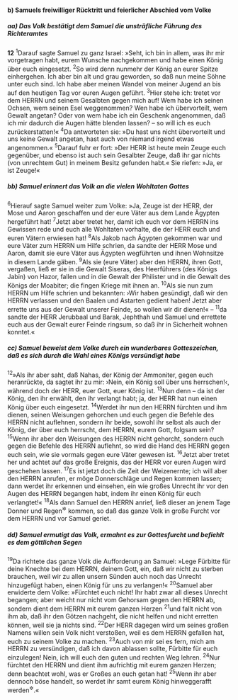 #### b) Samuels freiwilliger Rücktritt und feierlicher Abschied vom Volke

##### aa) Das Volk bestätigt dem Samuel die unsträfliche Führung des Richteramtes

__12__
<sup>1</sup>Darauf sagte Samuel zu ganz Israel: »Seht, ich bin in allem, was ihr mir vorgetragen habt, eurem Wunsche nachgekommen und habe einen König über euch eingesetzt.
<sup>2</sup>So wird denn nunmehr der König an eurer Spitze einhergehen. Ich aber bin alt und grau geworden, so daß nun meine Söhne unter euch sind. Ich habe aber meinen Wandel von meiner Jugend an bis auf den heutigen Tag vor euren Augen geführt.
<sup>3</sup>Hier stehe ich: tretet vor dem HERRN und seinem Gesalbten gegen mich auf! Wem habe ich seinen Ochsen, wem seinen Esel weggenommen? Wen habe ich übervorteilt, wem Gewalt angetan? Oder von wem habe ich ein Geschenk angenommen, daß ich mir dadurch die Augen hätte blenden lassen? – so will ich es euch zurückerstatten!«
<sup>4</sup>Da antworteten sie: »Du hast uns nicht übervorteilt und uns keine Gewalt angetan, hast auch von niemand irgend etwas angenommen.«
<sup>5</sup>Darauf fuhr er fort: »Der HERR ist heute mein Zeuge euch gegenüber, und ebenso ist auch sein Gesalbter Zeuge, daß ihr gar nichts (von unrechtem Gut) in meinem Besitz gefunden habt.« Sie riefen: »Ja, er ist Zeuge!«

##### bb) Samuel erinnert das Volk an die vielen Wohltaten Gottes

<sup>6</sup>Hierauf sagte Samuel weiter zum Volke: »Ja, Zeuge ist der HERR, der Mose und Aaron geschaffen und der eure Väter aus dem Lande Ägypten hergeführt hat!
<sup>7</sup>Jetzt aber tretet her, damit ich euch vor dem HERRN ins Gewissen rede und euch alle Wohltaten vorhalte, die der HERR euch und euren Vätern erwiesen hat!
<sup>8</sup>Als Jakob nach Ägypten gekommen war und eure Väter zum HERRN um Hilfe schrien, da sandte der HERR Mose und Aaron, damit sie eure Väter aus Ägypten wegführten und ihnen Wohnsitze in diesem Lande gäben.
<sup>9</sup>Als sie (eure Väter) aber den HERRN, ihren Gott, vergaßen, ließ er sie in die Gewalt Siseras, des Heerführers (des Königs Jabin) von Hazor, fallen und in die Gewalt der Philister und in die Gewalt des Königs der Moabiter; die fingen Kriege mit ihnen an.
<sup>10</sup>Als sie nun zum HERRN um Hilfe schrien und bekannten: ›Wir haben gesündigt, daß wir den HERRN verlassen und den Baalen und Astarten gedient haben! Jetzt aber errette uns aus der Gewalt unserer Feinde, so wollen wir dir dienen!« –
<sup>11</sup>da sandte der HERR Jerubbaal und Barak, Jephthah und Samuel und errettete euch aus der Gewalt eurer Feinde ringsum, so daß ihr in Sicherheit wohnen konntet.«

##### cc) Samuel beweist dem Volke durch ein wunderbares Gotteszeichen, daß es sich durch die Wahl eines Königs versündigt habe

<sup>12</sup>»Als ihr aber saht, daß Nahas, der König der Ammoniter, gegen euch heranrückte, da sagtet ihr zu mir: ›Nein, ein König soll über uns herrschen!‹, während doch der HERR, euer Gott, euer König ist.
<sup>13</sup>Nun denn – da ist der König, den ihr erwählt, den ihr verlangt habt; ja, der HERR hat nun einen König über euch eingesetzt.
<sup>14</sup>Werdet ihr nun den HERRN fürchten und ihm dienen, seinen Weisungen gehorchen und euch gegen die Befehle des HERRN nicht auflehnen, sondern ihr beide, sowohl ihr selbst als auch der König, der über euch herrscht, dem HERRN, eurem Gott, folgsam sein?
<sup>15</sup>Wenn ihr aber den Weisungen des HERRN nicht gehorcht, sondern euch gegen die Befehle des HERRN auflehnt, so wird die Hand des HERRN gegen euch sein, wie sie vormals gegen eure Väter gewesen ist.
<sup>16</sup>Jetzt aber tretet her und achtet auf das große Ereignis, das der HERR vor euren Augen wird geschehen lassen.
<sup>17</sup>Es ist jetzt doch die Zeit der Weizenernte; ich will aber den HERRN anrufen, er möge Donnerschläge und Regen kommen lassen; dann werdet ihr erkennen und einsehen, ein wie großes Unrecht ihr vor den Augen des HERRN begangen habt, indem ihr einen König für euch verlangtet!«
<sup>18</sup>Als dann Samuel den HERRN anrief, ließ dieser an jenem Tage Donner und Regen<sup title="d.h. ein Gewitter">&#x2732;</sup> kommen, so daß das ganze Volk in große Furcht vor dem HERRN und vor Samuel geriet.

##### dd) Samuel ermutigt das Volk, ermahnt es zur Gottesfurcht und befiehlt es dem göttlichen Segen

<sup>19</sup>Da richtete das ganze Volk die Aufforderung an Samuel: »Lege Fürbitte für deine Knechte bei dem HERRN, deinem Gott, ein, daß wir nicht zu sterben brauchen, weil wir zu allen unsern Sünden auch noch das Unrecht hinzugefügt haben, einen König für uns zu verlangen!«
<sup>20</sup>Samuel aber erwiderte dem Volke: »Fürchtet euch nicht! Ihr habt zwar all dieses Unrecht begangen; aber weicht nur nicht vom Gehorsam gegen den HERRN ab, sondern dient dem HERRN mit eurem ganzen Herzen
<sup>21</sup>und fallt nicht von ihm ab, daß ihr den Götzen nachgeht, die nicht helfen und nicht erretten können, weil sie ja nichts sind.
<sup>22</sup>Der HERR dagegen wird um seines großen Namens willen sein Volk nicht verstoßen, weil es dem HERRN gefallen hat, euch zu seinem Volke zu machen.
<sup>23</sup>Auch von mir sei es fern, mich am HERRN zu versündigen, daß ich davon ablassen sollte, Fürbitte für euch einzulegen! Nein, ich will euch den guten und rechten Weg lehren.
<sup>24</sup>Nur fürchtet den HERRN und dient ihm aufrichtig mit eurem ganzen Herzen; denn beachtet wohl, was er Großes an euch getan hat!
<sup>25</sup>Wenn ihr aber dennoch böse handelt, so werdet ihr samt eurem König hinweggerafft werden<sup title="= verloren sein">&#x2732;</sup>.«